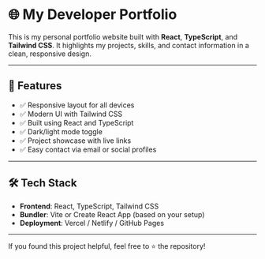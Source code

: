 # 🌐 My Developer Portfolio

This is my personal portfolio website built with **React**, **TypeScript**, and **Tailwind CSS**. It highlights my projects, skills, and contact information in a clean, responsive design.

---

## 🚀 Features

- ✅ Responsive layout for all devices
- ✅ Modern UI with Tailwind CSS
- ✅ Built using React and TypeScript
- ✅ Dark/light mode toggle
- ✅ Project showcase with live links
- ✅ Easy contact via email or social profiles

---

## 🛠️ Tech Stack

- **Frontend**: React, TypeScript, Tailwind CSS
- **Bundler**: Vite or Create React App (based on your setup)
- **Deployment**: Vercel / Netlify / GitHub Pages

---

If you found this project helpful, feel free to ⭐ the repository!
